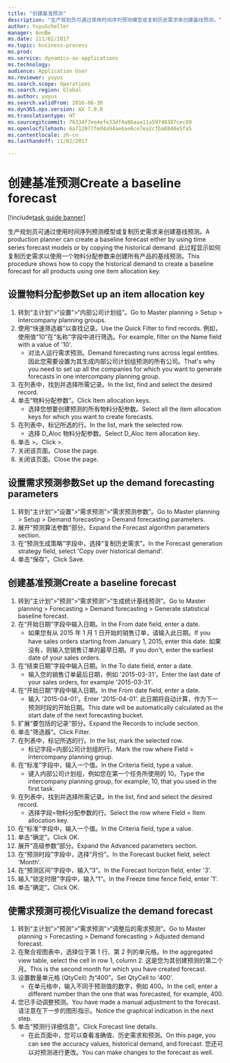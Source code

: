 ```yaml
--- 
title: "创建基准预测"
description: "生产规划员可通过使用时间序列预测模型或复制历史需求来创建基线预测。"
author: YuyuScheller
manager: AnnBe
ms.date: 111/02/2017
ms.topic: business-process
ms.prod: 
ms.service: dynamics-ax-applications
ms.technology: 
audience: Application User
ms.reviewer: yuyus
ms.search.scope: Operations
ms.search.region: Global
ms.author: yuyus
ms.search.validFrom: 2016-06-30
ms.dyn365.ops.version: AX 7.0.0
ms.translationtype: HT
ms.sourcegitcommit: 76334f7ee4efe33df4a86aaa11a59748387cec89
ms.openlocfilehash: 6a712077fed4a94ae6ae6ce7ea2cfba8848e5fa5
ms.contentlocale: zh-cn
ms.lasthandoff: 11/02/2017

---
```

# <a name="create-a-baseline-forecast"></a><span data-ttu-id="c0b42-103">创建基准预测</span><span class="sxs-lookup"><span data-stu-id="c0b42-103">Create a baseline forecast</span></span>

[!include[task guide banner](../../includes/task-guide-banner.md)]

<span data-ttu-id="c0b42-104">生产规划员可通过使用时间序列预测模型或复制历史需求来创建基线预测。</span><span class="sxs-lookup"><span data-stu-id="c0b42-104">A production planner can create a baseline forecast either by using time series forecast models or by copying the historical demand.</span></span> <span data-ttu-id="c0b42-105">此过程显示如何复制历史需求以使用一个物料分配参数来创建所有产品的基线预测。</span><span class="sxs-lookup"><span data-stu-id="c0b42-105">This procedure shows how to copy the historical demand to create a baseline forecast for all products using one item allocation key.</span></span> 


## <a name="set-up-an-item-allocation-key"></a><span data-ttu-id="c0b42-106">设置物料分配参数</span><span class="sxs-lookup"><span data-stu-id="c0b42-106">Set up an item allocation key</span></span>
1. <span data-ttu-id="c0b42-107">转到“主计划”>“设置”>“内部公司计划组”。</span><span class="sxs-lookup"><span data-stu-id="c0b42-107">Go to Master planning > Setup > Intercompany planning groups.</span></span>
2. <span data-ttu-id="c0b42-108">使用“快速筛选器”以查找记录。</span><span class="sxs-lookup"><span data-stu-id="c0b42-108">Use the Quick Filter to find records.</span></span> <span data-ttu-id="c0b42-109">例如，使用值“10”在“名称”字段中进行筛选。</span><span class="sxs-lookup"><span data-stu-id="c0b42-109">For example, filter on the Name field with a value of '10'.</span></span>
    * <span data-ttu-id="c0b42-110">对法人运行需求预测。</span><span class="sxs-lookup"><span data-stu-id="c0b42-110">Demand forecasting runs across legal entities.</span></span> <span data-ttu-id="c0b42-111">因此您需要设置为其生成内部公司计划组预测的所有公司。</span><span class="sxs-lookup"><span data-stu-id="c0b42-111">That's why you need to set up all the companies for which you want to generate forecasts in one intercompany planning group.</span></span>  
3. <span data-ttu-id="c0b42-112">在列表中，找到并选择所需记录。</span><span class="sxs-lookup"><span data-stu-id="c0b42-112">In the list, find and select the desired record.</span></span>
4. <span data-ttu-id="c0b42-113">单击“物料分配参数”。</span><span class="sxs-lookup"><span data-stu-id="c0b42-113">Click Item allocation keys.</span></span>
    * <span data-ttu-id="c0b42-114">选择您想要创建预测的所有物料分配参数。</span><span class="sxs-lookup"><span data-stu-id="c0b42-114">Select all the item allocation keys for which you want to create forecasts.</span></span>  
5. <span data-ttu-id="c0b42-115">在列表中，标记所选的行。</span><span class="sxs-lookup"><span data-stu-id="c0b42-115">In the list, mark the selected row.</span></span>
    * <span data-ttu-id="c0b42-116">选择 D_Aloc 物料分配参数。</span><span class="sxs-lookup"><span data-stu-id="c0b42-116">Select D_Aloc item allocation key.</span></span>  
6. <span data-ttu-id="c0b42-117">单击 >。</span><span class="sxs-lookup"><span data-stu-id="c0b42-117">Click >.</span></span>
7. <span data-ttu-id="c0b42-118">关闭该页面。</span><span class="sxs-lookup"><span data-stu-id="c0b42-118">Close the page.</span></span>
8. <span data-ttu-id="c0b42-119">关闭该页面。</span><span class="sxs-lookup"><span data-stu-id="c0b42-119">Close the page.</span></span>

## <a name="set-up-the-demand-forecasting-parameters"></a><span data-ttu-id="c0b42-120">设置需求预测参数</span><span class="sxs-lookup"><span data-stu-id="c0b42-120">Set up the demand forecasting parameters</span></span>
1. <span data-ttu-id="c0b42-121">转到“主计划”>“设置”>“需求预测”>“需求预测参数”。</span><span class="sxs-lookup"><span data-stu-id="c0b42-121">Go to Master planning > Setup > Demand forecasting > Demand forecasting parameters.</span></span>
2. <span data-ttu-id="c0b42-122">展开“预测算法参数”部分。</span><span class="sxs-lookup"><span data-stu-id="c0b42-122">Expand the Forecast algorithm parameters section.</span></span>
3. <span data-ttu-id="c0b42-123">在“预测生成策略”字段中，选择“复制历史需求”。</span><span class="sxs-lookup"><span data-stu-id="c0b42-123">In the Forecast generation strategy field, select 'Copy over historical demand'.</span></span>
4. <span data-ttu-id="c0b42-124">单击“保存”。</span><span class="sxs-lookup"><span data-stu-id="c0b42-124">Click Save.</span></span>

## <a name="create-a-baseline-forecast"></a><span data-ttu-id="c0b42-125">创建基准预测</span><span class="sxs-lookup"><span data-stu-id="c0b42-125">Create a baseline forecast</span></span>
1. <span data-ttu-id="c0b42-126">转到“主计划”>“预测”>“需求预测”>“生成统计基线预测”。</span><span class="sxs-lookup"><span data-stu-id="c0b42-126">Go to Master planning > Forecasting > Demand forecasting > Generate statistical baseline forecast.</span></span>
2. <span data-ttu-id="c0b42-127">在“开始日期”字段中输入日期。</span><span class="sxs-lookup"><span data-stu-id="c0b42-127">In the From date field, enter a date.</span></span>
    * <span data-ttu-id="c0b42-128">如果您有从 2015 年 1 月 1 日开始的销售订单，请输入此日期。</span><span class="sxs-lookup"><span data-stu-id="c0b42-128">If you have sales orders starting from January 1, 2015, enter this date.</span></span> <span data-ttu-id="c0b42-129">如果没有，则输入您销售订单的最早日期。</span><span class="sxs-lookup"><span data-stu-id="c0b42-129">If you don't, enter the earliest date of your sales orders.</span></span>  
3. <span data-ttu-id="c0b42-130">在“结束日期”字段中输入日期。</span><span class="sxs-lookup"><span data-stu-id="c0b42-130">In the To date field, enter a date.</span></span>
    * <span data-ttu-id="c0b42-131">输入您的销售订单最后日期，例如 '2015-03-31'。</span><span class="sxs-lookup"><span data-stu-id="c0b42-131">Enter the last date of your sales orders, for example '2015-03-31'.</span></span>  
4. <span data-ttu-id="c0b42-132">在“开始日期”字段中输入日期。</span><span class="sxs-lookup"><span data-stu-id="c0b42-132">In the From date field, enter a date.</span></span>
    * <span data-ttu-id="c0b42-133">输入 '2015-04-01'。</span><span class="sxs-lookup"><span data-stu-id="c0b42-133">Enter '2015-04-01'.</span></span> <span data-ttu-id="c0b42-134">此日期将自动计算，作为下一预测时段的开始日期。</span><span class="sxs-lookup"><span data-stu-id="c0b42-134">This date will be automatically calculated as the start date of the next forecasting bucket.</span></span>  
5. <span data-ttu-id="c0b42-135">扩展“要包括的记录”部分。</span><span class="sxs-lookup"><span data-stu-id="c0b42-135">Expand the Records to include section.</span></span>
6. <span data-ttu-id="c0b42-136">单击“筛选器”。</span><span class="sxs-lookup"><span data-stu-id="c0b42-136">Click Filter.</span></span>
7. <span data-ttu-id="c0b42-137">在列表中，标记所选的行。</span><span class="sxs-lookup"><span data-stu-id="c0b42-137">In the list, mark the selected row.</span></span>
    * <span data-ttu-id="c0b42-138">标记字段=内部公司计划组的行。</span><span class="sxs-lookup"><span data-stu-id="c0b42-138">Mark the row where Field = Intercompany planning group.</span></span>  
8. <span data-ttu-id="c0b42-139">在“标准”字段中，输入一个值。</span><span class="sxs-lookup"><span data-stu-id="c0b42-139">In the Criteria field, type a value.</span></span>
    * <span data-ttu-id="c0b42-140">键入内部公司计划组，例如您在第一个任务所使用的 10。</span><span class="sxs-lookup"><span data-stu-id="c0b42-140">Type the intercompany planning group, for example, 10, that you used in the first task.</span></span>  
9. <span data-ttu-id="c0b42-141">在列表中，找到并选择所需记录。</span><span class="sxs-lookup"><span data-stu-id="c0b42-141">In the list, find and select the desired record.</span></span>
    * <span data-ttu-id="c0b42-142">选择字段=物料分配参数的行。</span><span class="sxs-lookup"><span data-stu-id="c0b42-142">Select the row where Field = Item allocation key.</span></span>  
10. <span data-ttu-id="c0b42-143">在“标准”字段中，输入一个值。</span><span class="sxs-lookup"><span data-stu-id="c0b42-143">In the Criteria field, type a value.</span></span>
11. <span data-ttu-id="c0b42-144">单击“确定”。</span><span class="sxs-lookup"><span data-stu-id="c0b42-144">Click OK.</span></span>
12. <span data-ttu-id="c0b42-145">展开“高级参数”部分。</span><span class="sxs-lookup"><span data-stu-id="c0b42-145">Expand the Advanced parameters section.</span></span>
13. <span data-ttu-id="c0b42-146">在“预测时段”字段中，选择“月份”。</span><span class="sxs-lookup"><span data-stu-id="c0b42-146">In the Forecast bucket field, select 'Month'.</span></span>
14. <span data-ttu-id="c0b42-147">在“预测区间”字段中，输入“3”。</span><span class="sxs-lookup"><span data-stu-id="c0b42-147">In the Forecast horizon field, enter '3'.</span></span>
15. <span data-ttu-id="c0b42-148">输入“锁定时限”字段中，输入“1”。</span><span class="sxs-lookup"><span data-stu-id="c0b42-148">In the Freeze time fence field, enter '1'.</span></span>
16. <span data-ttu-id="c0b42-149">单击“确定”。</span><span class="sxs-lookup"><span data-stu-id="c0b42-149">Click OK.</span></span>

## <a name="visualize-the-demand-forecast"></a><span data-ttu-id="c0b42-150">使需求预测可视化</span><span class="sxs-lookup"><span data-stu-id="c0b42-150">Visualize the demand forecast</span></span>
1. <span data-ttu-id="c0b42-151">转到“主计划”>“预测”>“需求预测”>“调整后的需求预测”。</span><span class="sxs-lookup"><span data-stu-id="c0b42-151">Go to Master planning > Forecasting > Demand forecasting > Adjusted demand forecast.</span></span>
2. <span data-ttu-id="c0b42-152">在聚合视图表中，选择位于第 1 行、第 2 列的单元格。</span><span class="sxs-lookup"><span data-stu-id="c0b42-152">In the aggregated view table, select the cell in row 1, column 2.</span></span> <span data-ttu-id="c0b42-153">这是您为其创建预测的第二个月。</span><span class="sxs-lookup"><span data-stu-id="c0b42-153">This is the second month for which you have created forecast.</span></span>
3. <span data-ttu-id="c0b42-154">设置数量单元格 (QtyCell) 为“400”。</span><span class="sxs-lookup"><span data-stu-id="c0b42-154">Set QtyCell to '400'.</span></span>
    * <span data-ttu-id="c0b42-155">在单元格中，输入不同于预测值的数字，例如 400。</span><span class="sxs-lookup"><span data-stu-id="c0b42-155">In the cell, enter a different number than the one that was forecasted, for example, 400.</span></span>  
4. <span data-ttu-id="c0b42-156">您已手动调整预测。</span><span class="sxs-lookup"><span data-stu-id="c0b42-156">You have made a manual adjustment to the forecast.</span></span> <span data-ttu-id="c0b42-157">请注意在下一步的图形指示。</span><span class="sxs-lookup"><span data-stu-id="c0b42-157">Notice the graphical indication in the next step.</span></span>
5. <span data-ttu-id="c0b42-158">单击“预测行详细信息”。</span><span class="sxs-lookup"><span data-stu-id="c0b42-158">Click Forecast line details.</span></span>
    * <span data-ttu-id="c0b42-159">在此页面中，您可以查看准确值、历史需求和预测。</span><span class="sxs-lookup"><span data-stu-id="c0b42-159">On this page, you can see the accuracy values, historical demand, and forecast.</span></span> <span data-ttu-id="c0b42-160">您还可以对预测进行更改。</span><span class="sxs-lookup"><span data-stu-id="c0b42-160">You can make changes to the forecast as well.</span></span>  


